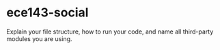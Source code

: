 # ece143-social
Explain your file structure, how to run your code, and name all third-party modules you are using.
